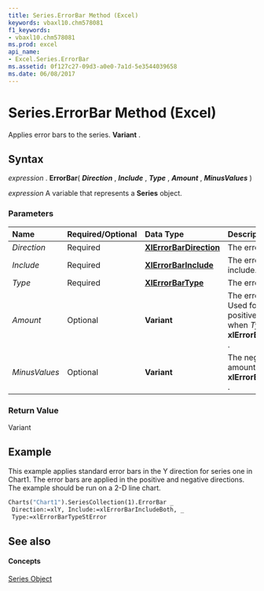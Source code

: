 ```yaml
---
title: Series.ErrorBar Method (Excel)
keywords: vbaxl10.chm578081
f1_keywords:
- vbaxl10.chm578081
ms.prod: excel
api_name:
- Excel.Series.ErrorBar
ms.assetid: 0f127c27-09d3-a0e0-7a1d-5e3544039658
ms.date: 06/08/2017
---
```



# Series.ErrorBar Method (Excel)

Applies error bars to the series.  **Variant** .


## Syntax

 _expression_ . **ErrorBar**( **_Direction_** , **_Include_** , **_Type_** , **_Amount_** , **_MinusValues_** )

 _expression_ A variable that represents a **Series** object.


### Parameters



|**Name**|**Required/Optional**|**Data Type**|**Description**|
|:-----|:-----|:-----|:-----|
| _Direction_|Required| **[XlErrorBarDirection](Excel.XlErrorBarDirection.md)**|The error bar direction.|
| _Include_|Required| **[XlErrorBarInclude](Excel.XlErrorBarInclude.md)**|The error bar parts to include.|
| _Type_|Required| **[XlErrorBarType](Excel.XlErrorBarType.md)**|The error bar type.|
| _Amount_|Optional| **Variant**|The error amount. Used for only the positive error amount when  _Type_ is **xlErrorBarTypeCustom** .|
| _MinusValues_|Optional| **Variant**|The negative error amount when  _Type_ is **xlErrorBarTypeCustom** .|

### Return Value

Variant


## Example

This example applies standard error bars in the Y direction for series one in Chart1. The error bars are applied in the positive and negative directions. The example should be run on a 2-D line chart.


```vb
Charts("Chart1").SeriesCollection(1).ErrorBar _ 
 Direction:=xlY, Include:=xlErrorBarIncludeBoth, _ 
 Type:=xlErrorBarTypeStError
```


## See also


#### Concepts


[Series Object](Excel.Series(objec).md)

